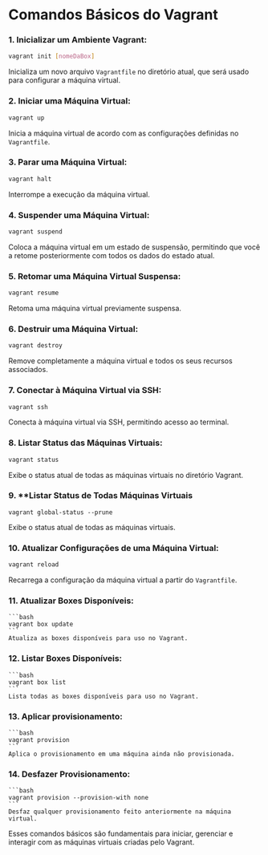# **Comandos Básicos do Vagrant**

### 1. **Inicializar um Ambiente Vagrant:**
   ```bash
   vagrant init [nomeDaBox]
   ```
   Inicializa um novo arquivo `Vagrantfile` no diretório atual, que será usado para configurar a máquina virtual.

### 2. **Iniciar uma Máquina Virtual:**
   ```bash
   vagrant up
   ```
   Inicia a máquina virtual de acordo com as configurações definidas no `Vagrantfile`.

### 3. **Parar uma Máquina Virtual:**
   ```bash
   vagrant halt
   ```
   Interrompe a execução da máquina virtual.

### 4. **Suspender uma Máquina Virtual:**
   ```bash
   vagrant suspend
   ```
   Coloca a máquina virtual em um estado de suspensão, permitindo que você a retome posteriormente com todos os dados do estado atual.

### 5. **Retomar uma Máquina Virtual Suspensa:**
   ```bash
   vagrant resume
   ```
   Retoma uma máquina virtual previamente suspensa.

### 6. **Destruir uma Máquina Virtual:**
   ```bash
   vagrant destroy
   ```
   Remove completamente a máquina virtual e todos os seus recursos associados.

### 7. **Conectar à Máquina Virtual via SSH:**
   ```bash
   vagrant ssh
   ```
   Conecta à máquina virtual via SSH, permitindo acesso ao terminal.

### 8. **Listar Status das Máquinas Virtuais:**
   ```bash
   vagrant status
   ```
   Exibe o status atual de todas as máquinas virtuais no diretório Vagrant.

### 9. **Listar Status de Todas Máquinas Virtuais

   ```
   vagrant global-status --prune
   ```

Exibe o status atual de todas as máquinas virtuais.

### 10. **Atualizar Configurações de uma Máquina Virtual:**
   ```bash
   vagrant reload
   ```
   Recarrega a configuração da máquina virtual a partir do `Vagrantfile`.

### 11. **Atualizar Boxes Disponíveis:**
    ```bash
    vagrant box update
    ```
    Atualiza as boxes disponíveis para uso no Vagrant.

### 12. **Listar Boxes Disponíveis:**
    ```bash
    vagrant box list
    ```
    Lista todas as boxes disponíveis para uso no Vagrant.

### 13. **Aplicar provisionamento:**
    ```bash
    vagrant provision
    ```
    Aplica o provisionamento em uma máquina ainda não provisionada.

### 14. **Desfazer Provisionamento:**
    ```bash
    vagrant provision --provision-with none
    ```
    Desfaz qualquer provisionamento feito anteriormente na máquina virtual.

Esses comandos básicos são fundamentais para iniciar, gerenciar e interagir com as máquinas virtuais criadas pelo Vagrant.